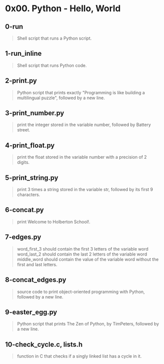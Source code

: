 # 0x00. Python - Hello, World

## 0-run
> Shell script that runs a Python script.

## 1-run_inline
> Shell script that runs Python code.

## 2-print.py
> Python script that prints exactly "Programming is like building a multilingual puzzle", followed by a new line.

## 3-print_number.py
> print the integer stored in the variable number, followed by Battery street.

## 4-print_float.py
> print the float stored in the variable number with a precision of 2 digits.

## 5-print_string.py
> print 3 times a string stored in the variable str, followed by its first 9 characters.

## 6-concat.py
> print Welcome to Holberton School!.

## 7-edges.py
> word_first_3 should contain the first 3 letters of the variable word
word_last_2 should contain the last 2 letters of the variable word
middle_word should contain the value of the variable word without the first and last letters.

## 8-concat_edges.py
> source code to print object-oriented programming with Python, followed by a new line.

## 9-easter_egg.py
> Python script that prints The Zen of Python, by TimPeters, followed by a new line.

## 10-check_cycle.c, lists.h
> function in C that checks if a singly linked list has a cycle in it.
